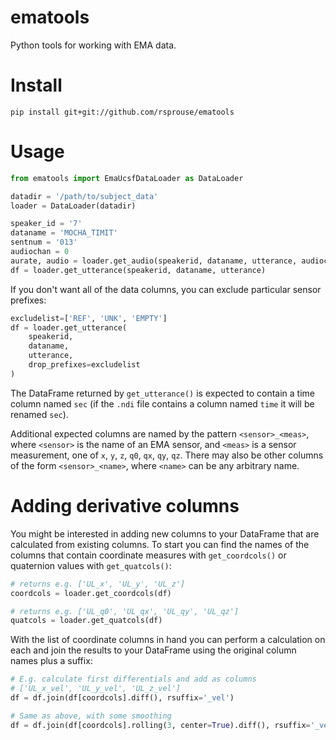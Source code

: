 # ematools
Python tools for working with EMA data.

# Install

    pip install git+git://github.com/rsprouse/ematools

# Usage

```python
from ematools import EmaUcsfDataLoader as DataLoader

datadir = '/path/to/subject_data'
loader = DataLoader(datadir)

speaker_id = '7'
dataname = 'MOCHA_TIMIT'
sentnum = '013'
audiochan = 0
aurate, audio = loader.get_audio(speakerid, dataname, utterance, audiochan)
df = loader.get_utterance(speakerid, dataname, utterance)
```

If you don't want all of the data columns, you can exclude particular sensor
prefixes:

```python
excludelist=['REF', 'UNK', 'EMPTY']
df = loader.get_utterance(
    speakerid,
    dataname,
    utterance,
    drop_prefixes=excludelist
)
```

The DataFrame returned by `get_utterance()` is expected to contain a time
column named `sec` (if the `.ndi` file contains a column named `time` it
will be renamed `sec`).

Additional expected columns are named by the pattern `<sensor>_<meas>`, where
`<sensor>` is the name of an EMA sensor, and `<meas>` is a sensor measurement,
one of `x`, `y`, `z`, `q0`, `qx`, `qy`, `qz`. There may also be other
columns of the form `<sensor>_<name>`, where `<name>` can be any arbitrary
name.

# Adding derivative columns

You might be interested in adding new columns to your DataFrame that are
calculated from existing columns. To start you can find the names of the
columns that contain coordinate measures with `get_coordcols()` or
quaternion values with `get_quatcols()`:

```python
# returns e.g. ['UL_x', 'UL_y', 'UL_z']
coordcols = loader.get_coordcols(df)

# returns e.g. ['UL_q0', 'UL_qx', 'UL_qy', 'UL_qz']
quatcols = loader.get_quatcols(df)
```

With the list of coordinate columns in hand you can perform a calculation
on each and join the results to your DataFrame using the original column
names plus a suffix:

```python
# E.g. calculate first differentials and add as columns
# ['UL_x_vel', 'UL_y_vel', 'UL_z_vel']
df = df.join(df[coordcols].diff(), rsuffix='_vel')

# Same as above, with some smoothing
df = df.join(df[coordcols].rolling(3, center=True).diff(), rsuffix='_vel')
```
 
